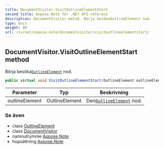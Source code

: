 ```yaml
---
title: DocumentVisitor.VisitOutlineElementStart
second_title: Aspose.Note för .NET API-referens
description: DocumentVisitor metod. Börja besökaOutlineElement nod.
type: docs
weight: 80
url: /sv/net/aspose.note/documentvisitor/visitoutlineelementstart/
---
```

## DocumentVisitor.VisitOutlineElementStart method

Börja besöka[`OutlineElement`](../../outlineelement/) nod.

```csharp
public virtual void VisitOutlineElementStart(OutlineElement outlineElement)
```

| Parameter | Typ | Beskrivning |
| --- | --- | --- |
| outlineElement | OutlineElement | Den[`OutlineElement`](../../outlineelement/) nod. |

### Se även

* class [OutlineElement](../../outlineelement/)
* class [DocumentVisitor](../)
* namnutrymme [Aspose.Note](../../documentvisitor/)
* hopsättning [Aspose.Note](../../../)



